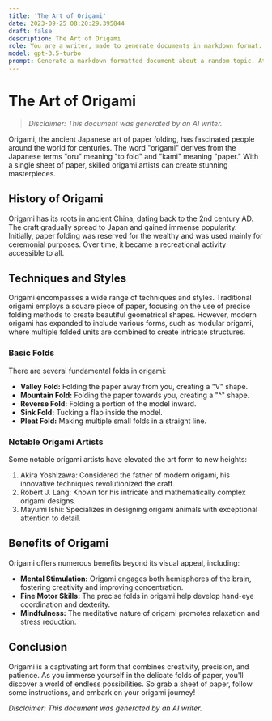 ```yaml
---
title: 'The Art of Origami'
date: 2023-09-25 08:20:29.395844
draft: false
description: The Art of Origami
role: You are a writer, made to generate documents in markdown format. It is very important that all of the documents you generate are in valid markdown format.
model: gpt-3.5-turbo
prompt: Generate a markdown formatted document about a random topic. At the bottom, include a disclaimer explaining that the document was generated by you. The first line of the document should be the title. Make sure that the entire document is in proper markdown format, using a mix of various tags to make the document visually appealing.
---
```


# The Art of Origami

> *Disclaimer: This document was generated by an AI writer.*

Origami, the ancient Japanese art of paper folding, has fascinated people around the world for centuries. The word "origami" derives from the Japanese terms "oru" meaning "to fold" and "kami" meaning "paper." With a single sheet of paper, skilled origami artists can create stunning masterpieces.

## History of Origami

Origami has its roots in ancient China, dating back to the 2nd century AD. The craft gradually spread to Japan and gained immense popularity. Initially, paper folding was reserved for the wealthy and was used mainly for ceremonial purposes. Over time, it became a recreational activity accessible to all.

## Techniques and Styles

Origami encompasses a wide range of techniques and styles. Traditional origami employs a square piece of paper, focusing on the use of precise folding methods to create beautiful geometrical shapes. However, modern origami has expanded to include various forms, such as modular origami, where multiple folded units are combined to create intricate structures.

### Basic Folds

There are several fundamental folds in origami:

- **Valley Fold:** Folding the paper away from you, creating a "V" shape.
- **Mountain Fold:** Folding the paper towards you, creating a "^" shape.
- **Reverse Fold:** Folding a portion of the model inward.
- **Sink Fold:** Tucking a flap inside the model.
- **Pleat Fold:** Making multiple small folds in a straight line.

### Notable Origami Artists

Some notable origami artists have elevated the art form to new heights:

1. Akira Yoshizawa: Considered the father of modern origami, his innovative techniques revolutionized the craft.
2. Robert J. Lang: Known for his intricate and mathematically complex origami designs.
3. Mayumi Ishii: Specializes in designing origami animals with exceptional attention to detail.

## Benefits of Origami

Origami offers numerous benefits beyond its visual appeal, including:

- **Mental Stimulation:** Origami engages both hemispheres of the brain, fostering creativity and improving concentration.
- **Fine Motor Skills:** The precise folds in origami help develop hand-eye coordination and dexterity.
- **Mindfulness:** The meditative nature of origami promotes relaxation and stress reduction.

## Conclusion

Origami is a captivating art form that combines creativity, precision, and patience. As you immerse yourself in the delicate folds of paper, you'll discover a world of endless possibilities. So grab a sheet of paper, follow some instructions, and embark on your origami journey!

*Disclaimer: This document was generated by an AI writer.*